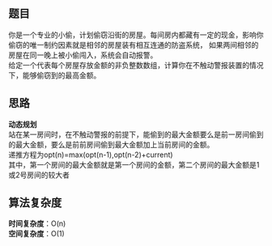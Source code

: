 ## 题目
你是一个专业的小偷，计划偷窃沿街的房屋。每间房内都藏有一定的现金，影响你偷窃的唯一制约因素就是相邻的房屋装有相互连通的防盗系统，
如果两间相邻的房屋在同一晚上被小偷闯入，系统会自动报警。  
给定一个代表每个房屋存放金额的非负整数数组，计算你在不触动警报装置的情况下，能够偷窃到的最高金额。
## 思路
**动态规划**  
站在某一房间时，在不触动警报的前提下，能偷到的最大金额要么是前一房间偷到的最大金额，要么是前前房间偷到最大金额加上当前房间的金额。  
递推方程为opt(n)=max(opt(n-1),opt(n-2)+current)  
其中，第一个房间的最大金额就是第一个房间的金额，第二个房间的最大金额是1或2号房间的较大者
## 算法复杂度
**时间复杂度**：O(n)  
**空间复杂度**：O(1)
